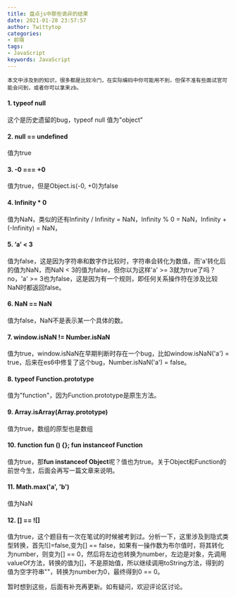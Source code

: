 ```yaml
---
title: 盘点js中那些诡异的结果
date: 2021-01-28 23:57:57
author: Twittytop
categories:
- 前端
tags:
- JavaScript
keywords: JavaScript
---
```


	本文中涉及到的知识，很多都是比较冷门，在实际编码中你可能用不到，但保不准有些面试官可能会问到，或者你可以拿来zb。

#### 	1. typeof null

这个是历史遗留的bug，typeof null 值为"object"

#### 	2. null == undefined

值为true

#### 	3. -0 === +0

值为true，但是Object.is(-0, +0)为false

#### 	4. Infinity * 0

值为NaN，类似的还有Infinity / Infinity = NaN，Infinity % 0 = NaN，Infinity + (-Infinity) = NaN， 

#### 	5. ‘a’ < 3

值为false，这是因为字符串和数字作比较时，字符串会转化为数值，而'a'转化后的值为NaN，而NaN < 3的值为false，但你以为这样'a' >= 3就为true了吗？no，'a' >= 3也为false，这是因为有一个规则，即任何关系操作符在涉及比较NaN时都返回false。

#### 	6. NaN == NaN

值为false，NaN不是表示某一个具体的数。

#### 	7. window.isNaN != Number.isNaN

值为true，window.isNaN在早期判断时存在一个bug，比如window.isNaN('a') = true，后来在es6中修复了这个bug，Number.isNaN('a') = false。

#### 	8. typeof Function.prototype

值为"function"，因为Function.prototype是原生方法。

#### 9. Array.isArray(Array.prototype) 

值为true，数组的原型也是数组

#### 	10. function fun () {}; fun instanceof Function

值为true，那**fun instanceof Object**呢？值也为true。关于Object和Function的前世今生，后面会再写一篇文章来说明。

#### 	11. Math.max('a', 'b')

值为NaN

#### 	12. [] == ![]

值为true，这个题目有一次在笔试的时候被考到过。分析一下，这里涉及到隐式类型转换，首先![]=false,变为[] == false，如果有一操作数为布尔值时，将其转化为number，则变为[] == 0，然后将左边也转换为number，左边是对象，先调用valueOf方法，转换的值为[]，不是原始值，所以继续调用toString方法，得到的值为空字符串""，转换为number为0，最终得到0 == 0。

暂时想到这些，后面有补充再更新。如有疑问，欢迎评论区讨论。

#### 	

